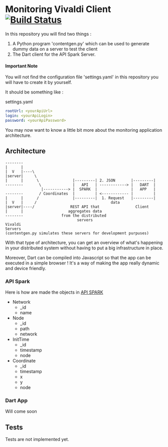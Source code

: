 Monitoring Vivaldi Client [![Build Status](https://drone.io/github.com/callicles/VivaldiMonitoring/status.png)](https://drone.io/github.com/callicles/VivaldiMonitoring/latest)
=========================

In this repository you will find two things :

1. A Python program 'contentgen.py' which can be used to generate dummy data on a server to test the client
2. The Dart client for the API Spark Server.

#### Important Note
You will not find the configuration file 'settings.yaml' in this repository you will have to create it by yourself.

It should be something like :

settings.yaml
```yaml
rootUrl: <yourApiUrl>
login: <yourApiLogin>
password: <yourApiPassword>
```

You may now want to know a little bit more about the monitoring application architecture.

Architecture
------------
    
    --------
    |      |
    |  V   |----\
    |server|     \
    |      |      \               |---------| 2. JSON       |---------|
    --------       \              |   API   | ------------> |   DART  |
                    |-----------> |  SPARK  |               |   APP   |
    --------       / Coordinates  |         | <------------ |         |
    |      |      /               |---------|  1. Request   |---------|
    |  V   |     /                                 data
    |server|----/                REST API that                Client
    |      |                    aggregates data
    --------                 from the distributed
                                    servers
    Vivaldi
    Servers
    (contentgen.py simulates these servers for development purpuses)

With that type of architecture, you can get an overview of what's happening in your distributed system without having to put a big infrastructure in place.

Moreover, Dart can be compiled into Javascript so that the app can be executed in a simple browser ! It's a way of making the app really dynamic and device friendly.

### API Spark
Here is how are made the objects in [API SPARK](http://apispark.com)

* Network
    - _id
    - name
* Node
    - _id
    - path
    - network
* InitTime
    - _id
    - timestamp
    - node
* Coordinate
    - _id
    - timestamp
    - x
    - y
    - node

### Dart App
Will come soon

Tests
-----

Tests are not implemented yet.